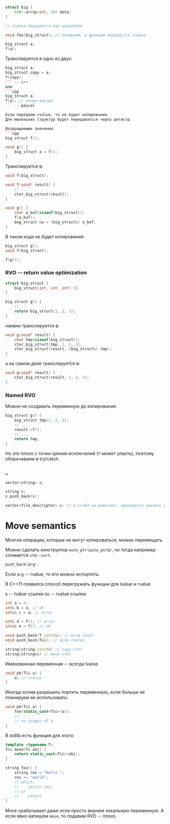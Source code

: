 ```cpp
struct big {
    std::array<int, 10> data;
}

// ссылка передается как указатель

void foo(big_struct); // копируем, в функцию передастся ссылка
```

```cpp
big_struct a;
f(a);
```

Транслируется в одно из двух:
```cpp
big_struct a;
big_struct copy = a;
f(copy);
``` -- c++
или
```cpp
big_struct a;
f(a); // копия внутри
``` -- pascal

Если передаем rvalue, то не будет копирования.
Для маленьких структур будет передаваться через регистр.

Возвращаемые значения:
```cpp
big_struct f();

void g() {
    big_struct a = f();
}
```
Транслируется в:
```cpp
void f(big_struct);

void f(void* result) {
    // ...
    ctor_big_struct(result);
}

void g() {
    char a_buf[sizeof(big_struct)];
    f(a_buf);
    bug_struct &a = (big_struct&) a_buf;
}
```

В таком коде не будет копирований:
```cpp
big_struct g();
void f(big_struct);

f(g());
```

### RVO -- return value optimization

```cpp
struct big_struct {
    big_struct(int, int, int) {}
}

big_struct g() {
    // ...
    return big_struct(1, 2, 3);
}
```
наивно транслируется в:
```cpp
void g(void* result) {
    char tmp[sizeof(big_struct)];
    ctor_big_struct(tmp, 1, 2, 3);
    ctor_big_struct(result, (big_struct&) tmp);
}
```
а на самом деле транслируется в:
```cpp
void g(void* result) {
    ctor_big_struct(result, 1, 2, 3);
}
```

### Named RVO

Можно не создавать переменную до копирования:
```cpp
big_struct g() {
    big_struct tmp(1, 2, 3);
    // ...
    result->f();
    // ...
    return tmp;
}
```
Но это плохо с точки зрения исключений (`f` может упасть), поэтому оборачиваем в try/catch.

### _

```cpp
vector<string> v;

string s;
v.push_back(s);
```

```cpp
vector<file_descriptor> v; // в C++03 не работает, приходится хранить указатель или boost::shared_ptr
```

# Move semantics

Многие операции, которые не могут копироваться, можно перемещать.

Можно сделать конструктор `auto_ptr(auto_ptr&)`, но тогда например сломается `std::sort`.

```cpp
push_back(arg);
```
Если `arg` -- rvalue, то его можно испортить.

В C++11 появился способ перегружать функции для lvalue и rvalue.

`&` -- lvalue ссылки
`&&` -- rvalue ссылки

```cpp
int a = 5;
int& b = a; // ok
int&& c = a; // error

int& d = f(); // error
int&& e = f(); // ok
```

```cpp
void push_back(T const&); // если const
void push_back(T&&); // если rvalue

string(string const&) // copy ctor
string(string&&) // move ctor
```

Именованная переменная -- всегда lvalue.
```cpp
void pb(T&& a) {
    a; // lvalue
}
```

Иногда хотим разрешить портить переменную, если больше не планируем ее использовать:
```cpp
void pb(T&& a) {
    foo(static_cast<T&&>(a));
    // ...
    // no usages of a
}
```

В stdlib есть функция для этого:
```cpp
template <typename T>
T&& move(T& obj) {
    return static_cast<T&&>(obj);
}
```

```cpp
string foo() {
    string res = "hello ";
    res += "world";
    // which:
    //    return res; 
    // or
    //    return 
}
```
Move срабатывает даже если просто вернем локальную переменную.
А если явно напишем `move`, то подавим RVO -- плохо.
